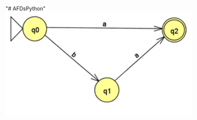 "# AFDsPython" 
![Alt text](https://github.com/Aragon-Diego/AFDsPython/blob/master/img1.PNG "fase 1")